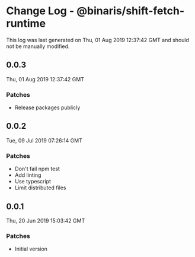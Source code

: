 # Change Log - @binaris/shift-fetch-runtime

This log was last generated on Thu, 01 Aug 2019 12:37:42 GMT and should not be manually modified.

## 0.0.3
Thu, 01 Aug 2019 12:37:42 GMT

### Patches

- Release packages publicly

## 0.0.2
Tue, 09 Jul 2019 07:26:14 GMT

### Patches

- Don't fail npm test
- Add linting
- Use typescript
- Limit distributed files

## 0.0.1
Thu, 20 Jun 2019 15:03:42 GMT

### Patches

- Initial version


